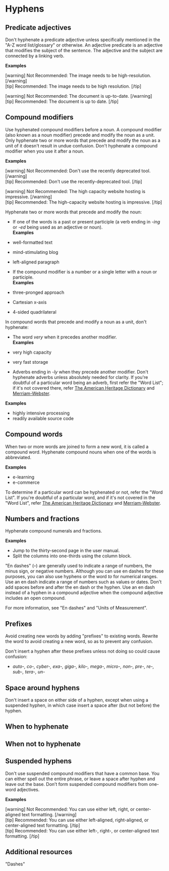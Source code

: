 # Hyphens

## Predicate adjectives

Don't hyphenate a predicate adjective unless specifically mentioned in the "A-Z word list/glossary" or otherwise. An adjective predicate is an adjective that modifies the subject of the sentence. The adjective and the subject are connected by a linking verb.

**Examples**  

[warning] Not Recommended: The image needs to be high-resolution. [/warning]  
[tip] Recommended: The image needs to be high resolution. [/tip]

[warning] Not Recommended: The document is up-to-date. [/warning]  
[tip] Recommended: The document is up to date. [/tip]

## Compound modifiers

Use hyphenated compound modifiers before a noun. A compound modifier (also known as a noun modifier) precede and modify the noun as a unit. Only hyphenate two or more words that precede and modify the noun as a unit of it doesn't result in undue confusion. Don't hyphenate a compound modifier when you use it after a noun.

**Examples**  

[warning] Not Recommended: Don't use the recently deprecated tool. [/warning]  
[tip] Recommended: Don't use the recently-deprecated tool. [/tip]

[warning] Not Recommended: The high capacity website hosting is impressive. [/warning]  
[tip] Recommended: The high-capacity website hosting is impressive. [/tip]

Hyphenate two or more words that precede and modify the noun:
- If one of the words is a past or present participle (a verb ending in *-ing* or *-ed* being used as an adjective or noun).  
 **Examples**  

 - well-formatted text
 - mind-stimulating blog
 - left-aligned paragraph  


- If the compound modifier is a number or a single letter with a noun or participle.  
 **Examples**  

 - three-pronged approach
 - Cartesian x-axis
 - 4-sided quadrilateral

In compound words that precede and modify a noun as a unit, don't hyphenate:
- The word *very* when it precedes another modifier.  
 **Examples**  

 - very high capacity  
 - very fast storage


- Adverbs ending in *-ly* when they precede another modifier. Don't hyphenate adverbs unless absolutely needed for clarity. If you're doubtful of a particular word being an adverb, first refer the "Word List"; if it's not covered there, refer [The American Heritage Dictionary](https://ahdictionary.com/) and [Merriam-Webster](https://www.merriam-webster.com/).   

 **Examples**  

 - highly intensive processing
 - readily available source code

## Compound words

When two or more words are joined to form a new word, it is called a compound word. Hyphenate compound nouns when one of the words is abbreviated.  

**Examples**  

- e-learning
- e-commerce

To determine if a particular word can be hyphenated or not, refer the "Word List". If you're doubtful of a particular word, and if it's not covered in the "Word List", refer [The American Heritage Dictionary](https://ahdictionary.com/) and [Merriam-Webster](https://www.merriam-webster.com/).

## Numbers and fractions

Hyphenate compound numerals and fractions.  

**Examples**  
- Jump to the thirty-second page in the user manual.
- Split the columns into one-thirds using the column block.  

"En dashes" (–) are generally used to indicate a range of numbers, the minus sign, or negative numbers. Although you can use en dashes for these purposes, you can also use hyphens or the word *to* for numerical ranges. Use an en dash indicate a range of numbers such as values or dates. Don't add spaces before and after the en dash or the hyphen. Use an en dash instead of a hyphen in a compound adjective when the compound adjective includes an open compound.  

For more information, see "En dashes" and "Units of Measurement".

## Prefixes

Avoid creating new words by adding "prefixes" to existing words. Rewrite the word to avoid creating a new word, so as to prevent any confusion.

Don't insert a hyphen after these prefixes unless not doing so could cause confusion:
- *auto-, co-, cyber-, exa-, giga-, kilo-, mega-, micro-, non-, pre-,	re-, sub-, tera-, un-*

## Space around hyphens

Don't insert a space on either side of a hyphen, except when using a suspended hyphen, in which case insert a space after (but not before) the hyphen.

## When to hyphenate

## When not to hyphenate

## Suspended hyphens

Don't use suspended compound modifiers that have a common base. You can either spell out the entire phrase, or leave a space after hyphen and leave out the base. Don’t form suspended compound modifiers from one-word adjectives.

**Examples**  

[warning] Not Recommended: You can use either left, right, or center-aligned text formatting. [/warning]  
[tip] Recommended: You can use either left-aligned, right-aligned, or center-aligned text formatting. [/tip]  
[tip] Recommended: You can use either left-, right-, or center-aligned text formatting. [/tip]  

## Additional resources

"Dashes"
